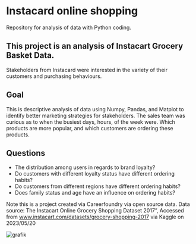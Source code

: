 # Instacard online shopping
Repository for analysis of data with Python coding.

## This project is an analysis of Instacart Grocery Basket Data. 


Stakeholders from Instacard were interested in the variety of their customers and purchasing behaviours.
## Goal
This is descriptive analysis of data using Numpy, Pandas, and Matplot to identify better marketing strategies for stakeholders.
The sales team was curious as to when the busiest days, hours, of the week were.
Which products are more popular, and which customers are ordering these products.
## Questions
* The distribution among users in regards to brand loyalty?
* Do customers with different loyalty status have different ordering habits?
* Do customers from different regions have different ordering habits?
* Does family status and age have an influence on ordering habits?

Note this is a project created via Careerfoundry via open source data.
Data source: The Instacart Online Grocery Shopping
Dataset 2017”, Accessed from www.instacart.com/datasets/grocery-shopping-2017
via Kaggle on 2023/05/20

![grafik](https://github.com/WhiteShark911/Python-code/assets/121133689/64018f86-7263-4b5e-9111-3f9c41d20bd2)
